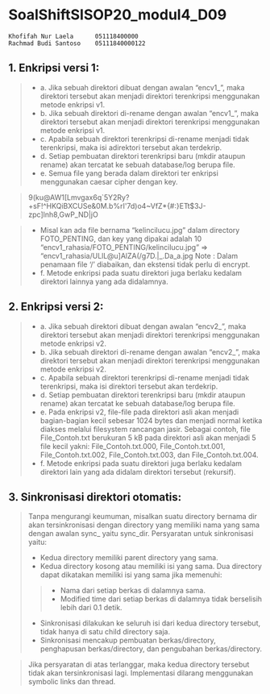 # SoalShiftSISOP20_modul4_D09
```
Khofifah Nur Laela      051118400000
Rachmad Budi Santoso    05111840000122
```
## 1. Enkripsi versi 1:
>- a. Jika sebuah direktori dibuat dengan awalan “encv1_”, maka direktori tersebut akan menjadi direktori terenkripsi menggunakan metode enkripsi v1.
>- b. Jika sebuah direktori di-rename dengan awalan “encv1_”, maka direktori tersebut akan menjadi direktori terenkripsi menggunakan metode enkripsi v1.
>- c. Apabila sebuah direktori terenkripsi di-rename menjadi tidak terenkripsi, maka isi adirektori tersebut akan terdekrip.
>- d. Setiap pembuatan direktori terenkripsi baru (mkdir ataupun rename) akan tercatat ke sebuah database/log berupa file.
>- e. Semua file yang berada dalam direktori ter enkripsi menggunakan caesar cipher dengan key.

> 9(ku@AW1[Lmvgax6q`5Y2Ry?+sF!^HKQiBXCUSe&0M.b%rI'7d)o4~VfZ*{#:}ETt$3J-zpc]lnh8,GwP_ND|jO

>- Misal kan ada file bernama “kelincilucu.jpg” dalam directory FOTO_PENTING, dan key yang dipakai adalah 10
“encv1_rahasia/FOTO_PENTING/kelincilucu.jpg” => “encv1_rahasia/ULlL@u]AlZA(/g7D.|_.Da_a.jpg
Note : Dalam penamaan file ‘/’ diabaikan, dan ekstensi tidak perlu di encrypt.
>- f. Metode enkripsi pada suatu direktori juga berlaku kedalam direktori lainnya yang ada didalamnya.

## 2. Enkripsi versi 2:
>- a. Jika sebuah direktori dibuat dengan awalan “encv2_”, maka direktori tersebut akan menjadi direktori terenkripsi menggunakan metode enkripsi v2.
>- b. Jika sebuah direktori di-rename dengan awalan “encv2_”, maka direktori tersebut akan menjadi direktori terenkripsi menggunakan metode enkripsi v2.
>- c. Apabila sebuah direktori terenkripsi di-rename menjadi tidak terenkripsi, maka isi direktori tersebut akan terdekrip.
>- d. Setiap pembuatan direktori terenkripsi baru (mkdir ataupun rename) akan tercatat ke sebuah database/log berupa file.
>- e. Pada enkripsi v2, file-file pada direktori asli akan menjadi bagian-bagian kecil sebesar 1024 bytes dan menjadi normal ketika diakses melalui filesystem rancangan jasir. Sebagai contoh, file File_Contoh.txt berukuran 5 kB pada direktori asli akan menjadi 5 file kecil yakni: File_Contoh.txt.000, File_Contoh.txt.001, File_Contoh.txt.002, File_Contoh.txt.003, dan File_Contoh.txt.004.
>- f. Metode enkripsi pada suatu direktori juga berlaku kedalam direktori lain yang ada didalam direktori tersebut (rekursif).

## 3. Sinkronisasi direktori otomatis:
> Tanpa mengurangi keumuman, misalkan suatu directory bernama dir akan tersinkronisasi dengan directory yang memiliki nama yang sama dengan awalan sync_ yaitu sync_dir. Persyaratan untuk sinkronisasi yaitu:
>- Kedua directory memiliki parent directory yang sama.
>- Kedua directory kosong atau memiliki isi yang sama. Dua directory dapat dikatakan memiliki isi yang sama jika memenuhi:
>>- Nama dari setiap berkas di dalamnya sama.
>>- Modified time dari setiap berkas di dalamnya tidak berselisih lebih dari 0.1 detik.
>- Sinkronisasi dilakukan ke seluruh isi dari kedua directory tersebut, tidak hanya di satu child directory saja.
>- Sinkronisasi mencakup pembuatan berkas/directory, penghapusan berkas/directory, dan pengubahan berkas/directory.

> Jika persyaratan di atas terlanggar, maka kedua directory tersebut tidak akan tersinkronisasi lagi.
Implementasi dilarang menggunakan symbolic links dan thread.

